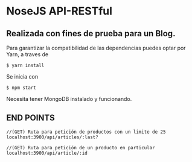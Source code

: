 # NoseJS API-RESTful

## Realizada con fines de prueba para un Blog.

Para garantizar la compatibilidad de las dependencias puedes optar por Yarn, a traves de 

``` 
$ yarn install
```

Se inicia con

``` 
$ npm start
```

Necesita tener MongoDB instalado y funcionando.

## END POINTS 

```
//(GET) Ruta para petición de productos con un limite de 25
localhost:3900/api/articles/:last?

//(GET) Ruta para petición de un producto en particular
localhost:3900/api/article/:id


```

